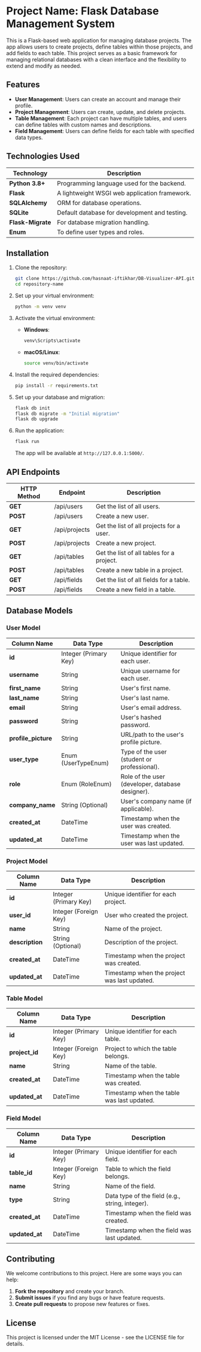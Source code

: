 # Project Name: Flask Database Management System

This is a Flask-based web application for managing database projects. The app allows users to create projects, define tables within those projects, and add fields to each table. This project serves as a basic framework for managing relational databases with a clean interface and the flexibility to extend and modify as needed.

## Features

- **User Management**: Users can create an account and manage their profile.
- **Project Management**: Users can create, update, and delete projects.
- **Table Management**: Each project can have multiple tables, and users can define tables with custom names and descriptions.
- **Field Management**: Users can define fields for each table with specified data types.

## Technologies Used

| Technology    | Description                                                      |
|---------------|------------------------------------------------------------------|
| **Python 3.8+** | Programming language used for the backend.                      |
| **Flask**      | A lightweight WSGI web application framework.                    |
| **SQLAlchemy** | ORM for database operations.                                    |
| **SQLite**     | Default database for development and testing.                   |
| **Flask-Migrate** | For database migration handling.                              |
| **Enum**       | To define user types and roles.                                  |

## Installation

1. Clone the repository:

   ```bash
   git clone https://github.com/hasnaat-iftikhar/DB-Visualizer-API.git
   cd repository-name
   ```

2. Set up your virtual environment:

   ```bash
   python -m venv venv
   ```

3. Activate the virtual environment:
   - **Windows**:
     ```bash
     venv\Scripts\activate
     ```
   - **macOS/Linux**:
     ```bash
     source venv/bin/activate
     ```

4. Install the required dependencies:

   ```bash
   pip install -r requirements.txt
   ```

5. Set up your database and migration:

   ```bash
   flask db init
   flask db migrate -m "Initial migration"
   flask db upgrade
   ```

6. Run the application:

   ```bash
   flask run
   ```

   The app will be available at `http://127.0.0.1:5000/`.

## API Endpoints

| HTTP Method | Endpoint             | Description                                             |
|-------------|----------------------|---------------------------------------------------------|
| **GET**     | /api/users           | Get the list of all users.                              |
| **POST**    | /api/users           | Create a new user.                                      |
| **GET**     | /api/projects        | Get the list of all projects for a user.                |
| **POST**    | /api/projects        | Create a new project.                                   |
| **GET**     | /api/tables          | Get the list of all tables for a project.               |
| **POST**    | /api/tables          | Create a new table in a project.                        |
| **GET**     | /api/fields          | Get the list of all fields for a table.                 |
| **POST**    | /api/fields          | Create a new field in a table.                          |

## Database Models

### User Model

| Column Name    | Data Type         | Description                                         |
|----------------|-------------------|-----------------------------------------------------|
| **id**         | Integer (Primary Key) | Unique identifier for each user.                  |
| **username**   | String            | Unique username for each user.                     |
| **first_name** | String            | User's first name.                                  |
| **last_name**  | String            | User's last name.                                   |
| **email**      | String            | User's email address.                               |
| **password**   | String            | User's hashed password.                             |
| **profile_picture** | String      | URL/path to the user's profile picture.            |
| **user_type**  | Enum (UserTypeEnum) | Type of the user (student or professional).       |
| **role**       | Enum (RoleEnum)    | Role of the user (developer, database designer).    |
| **company_name** | String (Optional) | User's company name (if applicable).              |
| **created_at** | DateTime          | Timestamp when the user was created.                |
| **updated_at** | DateTime          | Timestamp when the user was last updated.           |

### Project Model

| Column Name    | Data Type         | Description                                         |
|----------------|-------------------|-----------------------------------------------------|
| **id**         | Integer (Primary Key) | Unique identifier for each project.              |
| **user_id**    | Integer (Foreign Key) | User who created the project.                     |
| **name**       | String            | Name of the project.                                |
| **description**| String (Optional) | Description of the project.                         |
| **created_at** | DateTime          | Timestamp when the project was created.             |
| **updated_at** | DateTime          | Timestamp when the project was last updated.        |

### Table Model

| Column Name    | Data Type         | Description                                         |
|----------------|-------------------|-----------------------------------------------------|
| **id**         | Integer (Primary Key) | Unique identifier for each table.                 |
| **project_id** | Integer (Foreign Key) | Project to which the table belongs.               |
| **name**       | String            | Name of the table.                                  |
| **created_at** | DateTime          | Timestamp when the table was created.               |
| **updated_at** | DateTime          | Timestamp when the table was last updated.          |

### Field Model

| Column Name    | Data Type         | Description                                         |
|----------------|-------------------|-----------------------------------------------------|
| **id**         | Integer (Primary Key) | Unique identifier for each field.                 |
| **table_id**   | Integer (Foreign Key) | Table to which the field belongs.                 |
| **name**       | String            | Name of the field.                                  |
| **type**       | String            | Data type of the field (e.g., string, integer).    |
| **created_at** | DateTime          | Timestamp when the field was created.               |
| **updated_at** | DateTime          | Timestamp when the field was last updated.          |

## Contributing

We welcome contributions to this project. Here are some ways you can help:

1. **Fork the repository** and create your branch.
2. **Submit issues** if you find any bugs or have feature requests.
3. **Create pull requests** to propose new features or fixes.

## License

This project is licensed under the MIT License - see the LICENSE file for details.